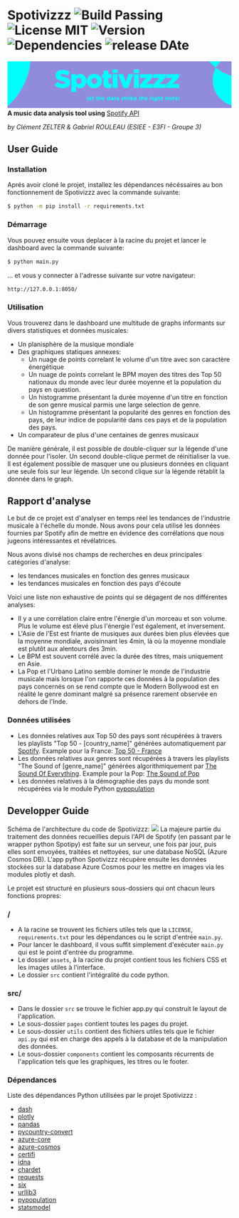 # Spotivizzz ![Build Passing](https://img.shields.io/badge/build-passing-brightgreen?style=plastic) ![License MIT](https://img.shields.io/badge/license-MIT-brightgreen?style=plastic) ![Version](https://img.shields.io/badge/version-v1.0-orange?style=plastic) ![Dependencies](https://img.shields.io/badge/Python-3.7+-yellow?style=plastic) ![release DAte](https://img.shields.io/badge/release_date-december_2022-red?style=plastic)
<img src="https://github.com/gabriel-esiee/Spotivizzz/blob/master/assets/images/spotivizzz_banner.png"
     alt="Spotivizzz banner">
**A music data analysis tool using** [Spotify API](https://developer.spotify.com/documentation/web-api/)

*by Clément ZELTER & Gabriel ROULEAU (ESIEE - E3FI - Groupe 3)*

## User Guide
### Installation
Aprés avoir cloné le projet, installez les dépendances nécéssaires au bon fonctionnement de Spotivizzz avec la commande suivante:
```bash
$ python -m pip install -r requirements.txt
```
### Démarrage
Vous pouvez ensuite vous deplacer à la racine du projet et lancer le dashboard avec la commande suivante:
```bash
$ python main.py
```
... et vous y connecter à l'adresse suivante sur votre navigateur:
```bash
http://127.0.0.1:8050/
```
### Utilisation
Vous trouverez dans le dashboard une multitude de graphs informants sur divers statistiques et données musicales:
- Un planisphère de la musique mondiale
- Des graphiques statiques annexes:
    - Un nuage de points correlant le volume d'un titre avec son caractère énergétique
    - Un nuage de points correlant le BPM moyen des titres des Top 50 nationaux du monde avec leur durée moyenne et la population du pays en question.
    - Un histogramme présentant la durée moyenne d'un titre en fonction de son genre musical parmis une large selection de genre.
    - Un histogramme présentant la popularité des genres en fonction des pays, de leur indice de popularité dans ces pays et de la population des pays.
- Un comparateur de plus d'une centaines de genres musicaux

De manière générale, il est possible de double-cliquer sur la légende d'une donnée pour l'isoler. Un second double-clique permet de réinitialiser la vue. Il est également possible de masquer une ou plusieurs données en cliquant une seule fois sur leur légende. Un second clique sur la légende rétablit la donnée dans le graph.

## Rapport d'analyse
Le but de ce projet est d'analyser en temps réel les tendances de l'industrie musicale à l'échelle du monde.
Nous avons pour cela utilisé les données fournies par Spotify afin de mettre en évidence des corrélations que nous jugeons intéressantes et révélatrices.

Nous avons divisé nos champs de recherches en deux principales catégories d'analyse:
- les tendances musicales en fonction des genres musicaux
- les tendances musicales en fonction des pays d'écoute

Voici une liste non exhaustive de points qui se dégagent de nos différentes analyses:
- Il y a une corrélation claire entre l'énergie d'un morceau et son volume. Plus le volume est élevé plus l'énergie l'est également, et inversement.
- L'Asie de l'Est est friante de musiques aux durées bien plus élevées que la moyenne mondiale, avoisinnant les 4min, là où la moyenne mondiale est plutôt aux alentours des 3min.
- Le BPM est souvent corrélé avec la durée des titres, mais uniquement en Asie.
- La Pop et l'Urbano Latino semble dominer le monde de l'industrie musicale mais lorsque l'on rapporte ces données à la population des pays concernés on se rend compte que le Modern Bollywood est en réalité le genre dominant malgré sa présence rarement observée en dehors de l'Inde.

### Données utilisées
- Les données relatives aux Top 50 des pays sont récupérées à travers les playlists "Top 50 - [country_name]" générées automatiquement par [Spotify](https://spotify.com/). Example pour la France: [Top 50 - France](https://open.spotify.com/playlist/37i9dQZEVXbIPWwFssbupI?si=5892fcd440b440b3)
- Les données relatives aux genres sont récupérées à travers les playlists "The Sound of [genre_name]" générées algorithmiquement par [The Sound Of Everything](https://everynoise.com/). Example pour la Pop: [The Sound of Pop](https://open.spotify.com/playlist/6gS3HhOiI17QNojjPuPzqc?si=60735af77ea845af)
- Les données relatives à la démographie des pays du monde sont récupérées via le module Python [pypopulation](https://pypi.org/project/pypopulation/)

## Developper Guide
Schéma de l'architecture du code de Spotivizzz:
[![](https://mermaid.ink/img/pako:eNqdVE1vozAQ_SuWe0mkJAo0AcNhpbRopZV2pdXm1iSKHNsUq2Aj22xLo_z3NYYGkl429QHNjOe9-cJzhERSBmOY5vKVZFgZ8PPPVgB7dHV4VrjMgC6l4Wm915yyzbpVwNoqu9bROXc-q98_Rmcfq-zGYDr91l6XdXdV1rtxC2WCtsJ1SKb-MtVFdLILCKZAVUJw8QykIAxgQHF9nUVZu5AUG7xPmSHZaJNYGXxv5I_Azek9egAWOK811x1m1amfYB9-DkmkLqTe08NmtHqvFAOPzgCSh_FuUOdVjSTnTJi2xkcnXzf1zOuiFJiL0ab5zvoGNqcxdRXopliuyxzXILHaQWJFL5rdJWHqnA2HBlKe5_GdlzxEy8VEGyVfWHxHCOnk6SunJov98u0Tge33DeAhfDCAlmE-T9OU_Hf4y0l8iaJv8Q3wIYFrfouNPHSgt2Svs1uQF43v30dHYdM-4xFCl3jvquj-z_sCergOboLDCSyYsg2jdt8cG9sWmowVbAtjK1KsXrZwK07WD1dGrmtBYGxUxSawKu2sWcKxfToFjFOca2stsYDxEb7B-H45C9HS9xCKfN_zgzCYwBrGizCcRQh5QeSj-cK_R8vTBL5LaSnmsygIIz-wZm_hBcHCd3xP7rINyig3Uv1q96Nbk6d_lQK31Q?type=png)](https://mermaid-js.github.io/mermaid-live-editor/edit#pako:eNqdVE1vozAQ_SuWe0mkJAo0AcNhpbRopZV2pdXm1iSKHNsUq2Aj22xLo_z3NYYGkl429QHNjOe9-cJzhERSBmOY5vKVZFgZ8PPPVgB7dHV4VrjMgC6l4Wm915yyzbpVwNoqu9bROXc-q98_Rmcfq-zGYDr91l6XdXdV1rtxC2WCtsJ1SKb-MtVFdLILCKZAVUJw8QykIAxgQHF9nUVZu5AUG7xPmSHZaJNYGXxv5I_Azek9egAWOK811x1m1amfYB9-DkmkLqTe08NmtHqvFAOPzgCSh_FuUOdVjSTnTJi2xkcnXzf1zOuiFJiL0ab5zvoGNqcxdRXopliuyxzXILHaQWJFL5rdJWHqnA2HBlKe5_GdlzxEy8VEGyVfWHxHCOnk6SunJov98u0Tge33DeAhfDCAlmE-T9OU_Hf4y0l8iaJv8Q3wIYFrfouNPHSgt2Svs1uQF43v30dHYdM-4xFCl3jvquj-z_sCergOboLDCSyYsg2jdt8cG9sWmowVbAtjK1KsXrZwK07WD1dGrmtBYGxUxSawKu2sWcKxfToFjFOca2stsYDxEb7B-H45C9HS9xCKfN_zgzCYwBrGizCcRQh5QeSj-cK_R8vTBL5LaSnmsygIIz-wZm_hBcHCd3xP7rINyig3Uv1q96Nbk6d_lQK31Q)
La majeure partie du traitement des données recueillies depuis l'API de Spotify (en passant par le wrapper python Spotipy) est faite sur un serveur, une fois par jour, puis elles sont envoyées, traitées et nettoyées, sur une database NoSQL (Azure Cosmos DB). L'app python Spotivizzz récupère ensuite les données stockées sur la database Azure Cosmos pour les mettre en images via les modules plotly et dash.

Le projet est structuré en plusieurs sous-dossiers qui ont chacun leurs fonctions propres:

### /
- A la racine se trouvent les fichiers utiles tels que la `LICENSE`, `requirements.txt` pour les dépendances ou le script d'entrée `main.py`.
- Pour lancer le dashboard, il vous suffit simplement d'exécuter `main.py` qui est le point d'entrée du programme.
- Le dossier `assets`, à la racine du projet contient tous les fichiers CSS et les images utiles à l'interface.
- Le dossier `src` contient l'intégralité du code python.

### src/
- Dans le dossier `src` se trouve le fichier app.py qui construit le layout de l'application.
- Le sous-dossier `pages` contient toutes les pages du projet.
- Le sous-dossier `utils` contient des fichiers utiles tels que le fichier `api.py` qui est en charge des appels à la database et de la manipulation des données.
- Le sous-dossier `components` contient les composants récurrents de l'application tels que les graphiques, les titres ou le footer.

### Dépendances
Liste des dépendances Python utilisées par le projet Spotivizzz :
- [dash](https://pypi.org/project/dash/)
- [plotly](https://pypi.org/project/plotly/)
- [pandas](https://pypi.org/project/pandas/)
- [pycountry-convert](https://pypi.org/project/pycountry-convert/)
- [azure-core](https://pypi.org/project/azure-core/)
- [azure-cosmos](https://pypi.org/project/azure-cosmos/)
- [certifi](https://pypi.org/project/certifi/)
- [idna](https://pypi.org/project/idna/)
- [chardet](https://pypi.org/project/chardet/)
- [requests](https://pypi.org/project/requests/)
- [six](https://pypi.org/project/six/)
- [urllib3](https://pypi.org/project/urllib3/)
- [pypopulation](https://pypi.org/project/pypopulation/)
- [statsmodel](https://pypi.org/project/statsmodels/)
